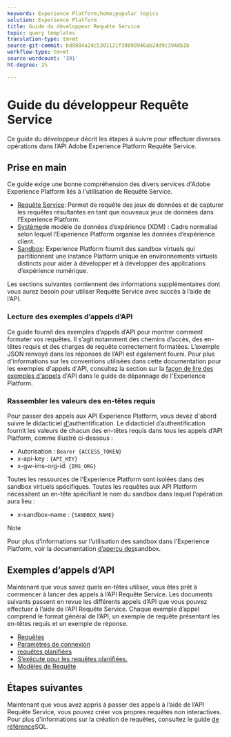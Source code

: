 ```yaml
---
keywords: Experience Platform;home;popular topics
solution: Experience Platform
title: Guide du développeur Requête Service
topic: query templates
translation-type: tm+mt
source-git-commit: bd9884a24c5301121f30090946ab24d9c394db1b
workflow-type: tm+mt
source-wordcount: '391'
ht-degree: 1%

---
```



# Guide du développeur Requête Service

Ce guide du développeur décrit les étapes à suivre pour effectuer diverses opérations dans l’API Adobe Experience Platform Requête Service.

## Prise en main

Ce guide exige une bonne compréhension des divers services d&#39;Adobe Experience Platform liés à l&#39;utilisation de Requête Service.

- [Requête Service](../home.md): Permet de requête des jeux de données et de capturer les requêtes résultantes en tant que nouveaux jeux de données dans l’Experience Platform.
- [Système](../../xdm/home.md)de modèle de données d’expérience (XDM) : Cadre normalisé selon lequel l’Experience Platform organise les données d’expérience client.
- [Sandbox](../../sandboxes/home.md): Experience Platform fournit des sandbox virtuels qui partitionnent une instance Platform unique en environnements virtuels distincts pour aider à développer et à développer des applications d’expérience numérique.

Les sections suivantes contiennent des informations supplémentaires dont vous aurez besoin pour utiliser Requête Service avec succès à l’aide de l’API.

### Lecture des exemples d’appels d’API

Ce guide fournit des exemples d’appels d’API pour montrer comment formater vos requêtes. Il s’agit notamment des chemins d’accès, des en-têtes requis et des charges de requête correctement formatées. L’exemple JSON renvoyé dans les réponses de l’API est également fourni. Pour plus d&#39;informations sur les conventions utilisées dans cette documentation pour les exemples d&#39;appels d&#39;API, consultez la section sur la [façon de lire des exemples d&#39;appels](../../landing/troubleshooting.md#how-do-i-format-an-api-request) d&#39;API dans le guide de dépannage de l&#39;Experience Platform.

### Rassembler les valeurs des en-têtes requis

Pour passer des appels aux API Experience Platform, vous devez d&#39;abord suivre le didacticiel [d&#39;](../../tutorials/authentication.md)authentification. Le didacticiel d’authentification fournit les valeurs de chacun des en-têtes requis dans tous les appels d’API Platform, comme illustré ci-dessous :

- Autorisation : `Bearer {ACCESS_TOKEN}`
- x-api-key : `{API_KEY}`
- x-gw-ims-org-id: `{IMS_ORG}`

Toutes les ressources de l&#39;Experience Platform sont isolées dans des sandbox virtuels spécifiques. Toutes les requêtes aux API Platform nécessitent un en-tête spécifiant le nom du sandbox dans lequel l’opération aura lieu :

- x-sandbox-name : `{SANDBOX_NAME}`

>[!NOTE]
>
>Pour plus d’informations sur l’utilisation des sandbox dans l’Experience Platform, voir la documentation [d’aperçu des](../../sandboxes/home.md)sandbox.

## Exemples d’appels d’API

Maintenant que vous savez quels en-têtes utiliser, vous êtes prêt à commencer à lancer des appels à l’API Requête Service. Les documents suivants passent en revue les différents appels d’API que vous pouvez effectuer à l’aide de l’API Requête Service. Chaque exemple d’appel comprend le format général de l’API, un exemple de requête présentant les en-têtes requis et un exemple de réponse.

- [Requêtes](queries.md)
- [Paramètres de connexion](connection-parameters.md)
- [requêtes planifiées](scheduled-queries.md)
- [S’exécute pour les requêtes planifiées.](runs-scheduled-queries.md)
- [Modèles de Requête](query-templates.md)

## Étapes suivantes

Maintenant que vous avez appris à passer des appels à l’aide de l’API Requête Service, vous pouvez créer vos propres requêtes non interactives. Pour plus d&#39;informations sur la création de requêtes, consultez le guide [de référence](../sql/overview.md)SQL.